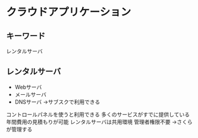 # クラウドアプリケーション

## キーワード
レンタルサーバ

## レンタルサーバ
- Webサーバ
- メールサーバ
- DNSサーバ
→サブスクで利用できる

コントロールパネルを使うと利用できる
多くのサービスがすでに提供している
年間費用の見積もりが可能
レンタルサーバは共用環境
管理者権限不要
→さくらが管理する

